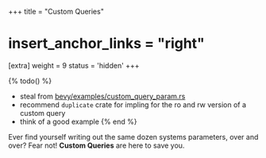 +++
title = "Custom Queries"
# insert_anchor_links = "right"
[extra]
weight = 9
status = 'hidden'
+++

{% todo() %}
* steal from [bevy/examples/custom_query_param.rs](https://github.com/bevyengine/bevy/blob/main/examples/ecs/custom_query_param.rs)
* recommend `duplicate` crate for impling for the ro and rw version of a custom query
* think of a good example
{% end %}

Ever find yourself writing out the same dozen systems parameters, over and over? Fear not! **Custom Queries** are here to save you.
